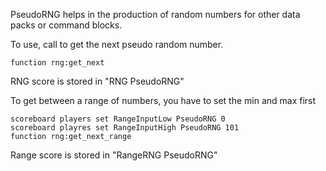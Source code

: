PseudoRNG helps in the production of random numbers for other data packs or command blocks.

To use, call to get the next pseudo random number.

```
function rng:get_next
```

RNG score is stored in "RNG PseudoRNG"

To get between a range of numbers, you have to set the min and max first

```
scoreboard players set RangeInputLow PseudoRNG 0
scoreboard playres set RangeInputHigh PseudoRNG 101
function rng:get_next_range
```

Range score is stored in "RangeRNG PseudoRNG"

